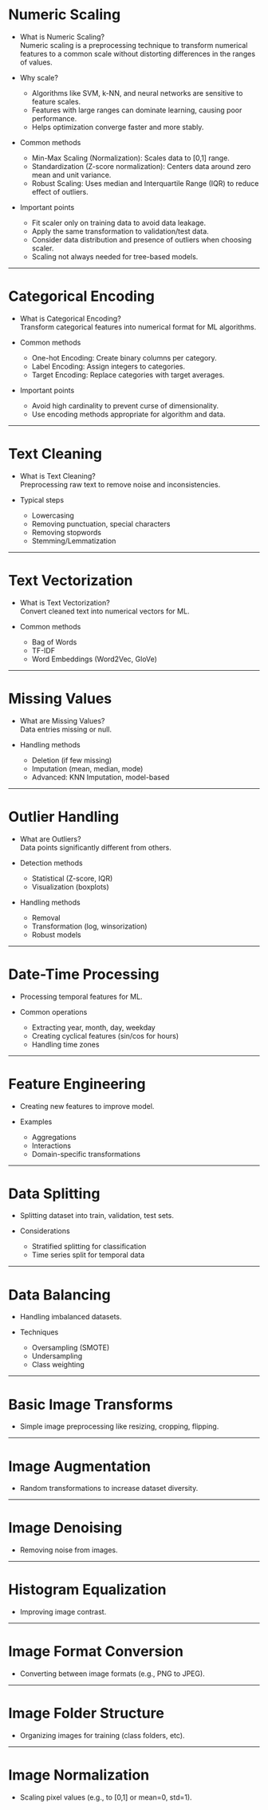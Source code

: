 # Numeric Scaling
- What is Numeric Scaling?  
  Numeric scaling is a preprocessing technique to transform numerical features to a common scale without distorting differences in the ranges of values.

- Why scale?  
  - Algorithms like SVM, k-NN, and neural networks are sensitive to feature scales.  
  - Features with large ranges can dominate learning, causing poor performance.  
  - Helps optimization converge faster and more stably.

- Common methods  
  - Min-Max Scaling (Normalization): Scales data to [0,1] range.  
  - Standardization (Z-score normalization): Centers data around zero mean and unit variance.  
  - Robust Scaling: Uses median and Interquartile Range (IQR) to reduce effect of outliers.

- Important points  
  - Fit scaler only on training data to avoid data leakage.  
  - Apply the same transformation to validation/test data.  
  - Consider data distribution and presence of outliers when choosing scaler.  
  - Scaling not always needed for tree-based models.

---

# Categorical Encoding
- What is Categorical Encoding?  
  Transform categorical features into numerical format for ML algorithms.

- Common methods  
  - One-hot Encoding: Create binary columns per category.  
  - Label Encoding: Assign integers to categories.  
  - Target Encoding: Replace categories with target averages.

- Important points  
  - Avoid high cardinality to prevent curse of dimensionality.  
  - Use encoding methods appropriate for algorithm and data.

---

# Text Cleaning
- What is Text Cleaning?  
  Preprocessing raw text to remove noise and inconsistencies.

- Typical steps  
  - Lowercasing  
  - Removing punctuation, special characters  
  - Removing stopwords  
  - Stemming/Lemmatization

---

# Text Vectorization
- What is Text Vectorization?  
  Convert cleaned text into numerical vectors for ML.

- Common methods  
  - Bag of Words  
  - TF-IDF  
  - Word Embeddings (Word2Vec, GloVe)

---

# Missing Values
- What are Missing Values?  
  Data entries missing or null.

- Handling methods  
  - Deletion (if few missing)  
  - Imputation (mean, median, mode)  
  - Advanced: KNN Imputation, model-based

---

# Outlier Handling
- What are Outliers?  
  Data points significantly different from others.

- Detection methods  
  - Statistical (Z-score, IQR)  
  - Visualization (boxplots)

- Handling methods  
  - Removal  
  - Transformation (log, winsorization)  
  - Robust models

---

# Date-Time Processing
- Processing temporal features for ML.

- Common operations  
  - Extracting year, month, day, weekday  
  - Creating cyclical features (sin/cos for hours)  
  - Handling time zones

---

# Feature Engineering
- Creating new features to improve model.

- Examples  
  - Aggregations  
  - Interactions  
  - Domain-specific transformations

---

# Data Splitting
- Splitting dataset into train, validation, test sets.

- Considerations  
  - Stratified splitting for classification  
  - Time series split for temporal data

---

# Data Balancing
- Handling imbalanced datasets.

- Techniques  
  - Oversampling (SMOTE)  
  - Undersampling  
  - Class weighting

---

# Basic Image Transforms
- Simple image preprocessing like resizing, cropping, flipping.

---

# Image Augmentation
- Random transformations to increase dataset diversity.

---

# Image Denoising
- Removing noise from images.

---

# Histogram Equalization
- Improving image contrast.

---

# Image Format Conversion
- Converting between image formats (e.g., PNG to JPEG).

---

# Image Folder Structure
- Organizing images for training (class folders, etc).

---

# Image Normalization
- Scaling pixel values (e.g., to [0,1] or mean=0, std=1).
